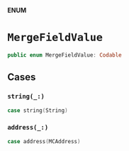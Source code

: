 **ENUM**

# `MergeFieldValue`

```swift
public enum MergeFieldValue: Codable
```

## Cases
### `string(_:)`

```swift
case string(String)
```

### `address(_:)`

```swift
case address(MCAddress)
```
